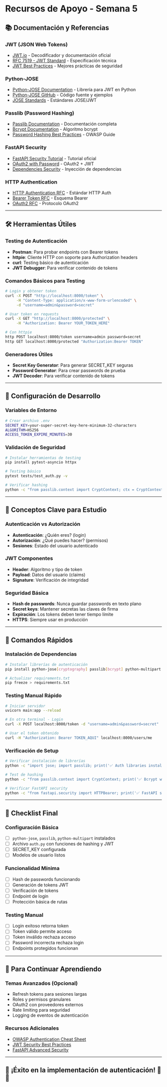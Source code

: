 # Recursos de Apoyo - Semana 5

## 📚 Documentación y Referencias

### **JWT (JSON Web Tokens)**

- [JWT.io](https://jwt.io/) - Decodificador y documentación oficial
- [RFC 7519 - JWT Standard](https://tools.ietf.org/html/rfc7519) - Especificación técnica
- [JWT Best Practices](https://auth0.com/blog/a-look-at-the-latest-draft-for-jwt-bcp/) - Mejores prácticas de seguridad

### **Python-JOSE**

- [Python-JOSE Documentation](https://python-jose.readthedocs.io/) - Librería para JWT en Python
- [Python-JOSE GitHub](https://github.com/mpdavis/python-jose) - Código fuente y ejemplos
- [JOSE Standards](https://jose.readthedocs.io/) - Estándares JOSE/JWT

### **Passlib (Password Hashing)**

- [Passlib Documentation](https://passlib.readthedocs.io/) - Documentación completa
- [Bcrypt Documentation](https://passlib.readthedocs.io/en/stable/lib/passlib.hash.bcrypt.html) - Algoritmo bcrypt
- [Password Hashing Best Practices](https://cheatsheetseries.owasp.org/cheatsheets/Password_Storage_Cheat_Sheet.html) - OWASP Guide

### **FastAPI Security**

- [FastAPI Security Tutorial](https://fastapi.tiangolo.com/tutorial/security/) - Tutorial oficial
- [OAuth2 with Password](https://fastapi.tiangolo.com/tutorial/security/oauth2-jwt/) - OAuth2 + JWT
- [Dependencies Security](https://fastapi.tiangolo.com/tutorial/dependencies/) - Inyección de dependencias

### **HTTP Authentication**

- [HTTP Authentication RFC](https://tools.ietf.org/html/rfc7235) - Estándar HTTP Auth
- [Bearer Token RFC](https://tools.ietf.org/html/rfc6750) - Esquema Bearer
- [OAuth2 RFC](https://tools.ietf.org/html/rfc6749) - Protocolo OAuth2

---

## 🛠️ Herramientas Útiles

### **Testing de Autenticación**

- **Postman**: Para probar endpoints con Bearer tokens
- **httpie**: Cliente HTTP con soporte para Authorization headers
- **curl**: Testing básico de autenticación
- **JWT Debugger**: Para verificar contenido de tokens

### **Comandos Básicos para Testing**

```bash
# Login y obtener token
curl -X POST "http://localhost:8000/token" \
     -H "Content-Type: application/x-www-form-urlencoded" \
     -d "username=admin&password=secret"

# Usar token en requests
curl -X GET "http://localhost:8000/protected" \
     -H "Authorization: Bearer YOUR_TOKEN_HERE"

# Con httpie
http POST localhost:8000/token username=admin password=secret
http GET localhost:8000/protected "Authorization:Bearer TOKEN"
```

### **Generadores Útiles**

- **Secret Key Generator**: Para generar SECRET_KEY seguras
- **Password Generator**: Para crear passwords de prueba
- **JWT Decoder**: Para verificar contenido de tokens

---

## 🔧 Configuración de Desarrollo

### **Variables de Entorno**

```bash
# Crear archivo .env
SECRET_KEY=your-super-secret-key-here-minimum-32-characters
ALGORITHM=HS256
ACCESS_TOKEN_EXPIRE_MINUTES=30
```

### **Validación de Seguridad**

```bash
# Instalar herramientas de testing
pip install pytest-asyncio httpx

# Testing básico
pytest tests/test_auth.py -v

# Verificar hashing
python -c "from passlib.context import CryptContext; ctx = CryptContext(schemes=['bcrypt']); print(ctx.hash('test'))"
```

---

## 📖 Conceptos Clave para Estudio

### **Autenticación vs Autorización**

- **Autenticación**: ¿Quién eres? (login)
- **Autorización**: ¿Qué puedes hacer? (permisos)
- **Sesiones**: Estado del usuario autenticado

### **JWT Componentes**

- **Header**: Algoritmo y tipo de token
- **Payload**: Datos del usuario (claims)
- **Signature**: Verificación de integridad

### **Seguridad Básica**

- **Hash de passwords**: Nunca guardar passwords en texto plano
- **Secret keys**: Mantener secretas las claves de firma
- **Expiración**: Los tokens deben tener tiempo límite
- **HTTPS**: Siempre usar en producción

---

## 🚀 Comandos Rápidos

### **Instalación de Dependencias**

```bash
# Instalar librerías de autenticación
pip install python-jose[cryptography] passlib[bcrypt] python-multipart

# Actualizar requirements.txt
pip freeze > requirements.txt
```

### **Testing Manual Rápido**

```bash
# Iniciar servidor
uvicorn main:app --reload

# En otra terminal - Login
curl -X POST localhost:8000/token -d "username=admin&password=secret"

# Usar el token obtenido
curl -H "Authorization: Bearer TOKEN_AQUI" localhost:8000/users/me
```

### **Verificación de Setup**

```bash
# Verificar instalación de librerías
python -c "import jose; import passlib; print('✅ Auth libraries installed')"

# Test de hashing
python -c "from passlib.context import CryptContext; print('✅ Bcrypt working')"

# Verificar FastAPI security
python -c "from fastapi.security import HTTPBearer; print('✅ FastAPI security ready')"
```

---

## 📝 Checklist Final

### **Configuración Básica**

- [ ] `python-jose`, `passlib`, `python-multipart` instalados
- [ ] Archivo `auth.py` con funciones de hashing y JWT
- [ ] SECRET_KEY configurada
- [ ] Modelos de usuario listos

### **Funcionalidad Mínima**

- [ ] Hash de passwords funcionando
- [ ] Generación de tokens JWT
- [ ] Verificación de tokens
- [ ] Endpoint de login
- [ ] Protección básica de rutas

### **Testing Manual**

- [ ] Login exitoso retorna token
- [ ] Token válido permite acceso
- [ ] Token inválido rechaza acceso
- [ ] Password incorrecta rechaza login
- [ ] Endpoints protegidos funcionan

---

## 🎯 Para Continuar Aprendiendo

### **Temas Avanzados (Opcional)**

- Refresh tokens para sesiones largas
- Roles y permisos granulares
- OAuth2 con proveedores externos
- Rate limiting para seguridad
- Logging de eventos de autenticación

### **Recursos Adicionales**

- [OWASP Authentication Cheat Sheet](https://cheatsheetseries.owasp.org/cheatsheets/Authentication_Cheat_Sheet.html)
- [JWT Security Best Practices](https://auth0.com/blog/a-look-at-the-latest-draft-for-jwt-bcp/)
- [FastAPI Advanced Security](https://fastapi.tiangolo.com/advanced/security/)

---

## 🎉 ¡Éxito en la implementación de autenticación! 🔐✨
